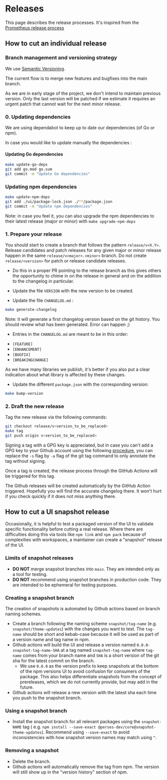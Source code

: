 # Releases

This page describes the release processes. It's inspired from
the [Prometheus release process](https://github.com/prometheus/prometheus/blob/main/RELEASE.md)

## How to cut an individual release

### Branch management and versioning strategy

We use [Semantic Versioning](https://semver.org/).

The current flow is to merge new features and bugfixes into the main branch.

As we are in early stage of the project, we don't intend to maintain previous version. Only the last version will be
patched if we estimate it requires an urgent patch that cannot wait for the next minor release.

### 0. Updating dependencies

We are using dependabot to keep up to date our dependencies (of Go or npm).

In case you would like to update manually the dependencies :

#### Updating Go dependencies

```bash
make update-go-deps
git add go.mod go.sum
git commit -m "Update Go dependencies"
```

### Updating npm dependencies

```bash
make update-npm-deps
git add ./ui/package-lock.json ./**/package.json
git commit -m "Update npm dependencies"
```

Note: in case you feel it, you can also upgrade the npm dependencies to their latest release (major or minor)
with `make upgrade-npm-deps`

### 1. Prepare your release

You should start to create a branch that follows the pattern `release/v<X.Y>`. Release candidates and patch releases
for any given major or minor release happen in the same `release/v<major>.<minor>` branch. Do not
create `release/<version>` for patch or release candidate releases.

- Do this in a proper PR pointing to the release branch as this gives others the opportunity to chime in on the release
  in general and on the addition to the changelog in particular.

- Update the file `VERSION` with the new version to be created.

- Update the file `CHANGELOG.md` :

```bash
make generate-changelog
```

Note: it will generate a first changelog version based on the git history. You should review what has been generated.
Error can happen ;)

- Entries in the `CHANGELOG.md` are meant to be in this order:

* `[FEATURE]`
* `[ENHANCEMENT]`
* `[BUGFIX]`
* `[BREAKINGCHANGE]`

As we have many libraries we publish, it's better if you also put a clear indication about what library is affected by
these changes.

- Update the different `package.json` with the corresponding version:

```bash
make bump-version
```

### 2. Draft the new release

Tag the new release via the following commands:

```bash
git checkout release/v<version_to_be_replaced>
make tag
git push origin v<version_to_be_replaced>
```

Signing a tag with a GPG key is appreciated, but in case you can't add a GPG key to your Github account using the
following [procedure](https://docs.github.com/en/authentication/managing-commit-signature-verification), you can replace
the `-s` flag by `-a` flag of the git tag command to only annotate the tag without signing.

Once a tag is created, the release process through the GitHub Actions will be triggered for this tag.

The Github releases will be created automatically by the GitHub Action triggered. Hopefully you will find the accurate
changelog there. It won't hurt if you check quickly if it does not miss anything there.

## How to cut a UI snapshot release

Occasionally, it is helpful to test a packaged version of the UI to validate specific functionality before cutting a
real release. Where there are difficulties doing this via tools like `npm link` and `npm pack` because of complexities
with workspaces, a maintainer can create a "snapshot" release of the UI.

### Limits of snapshot releases

- **DO NOT** merge snapshot branches into `main`. They are intended only as a tool for testing.
- **DO NOT** recommend using snapshot branches in production code. They are intended to be ephemeral for testing
  purposes.

### Creating a snapshot branch

The creation of snapshots is automated by Github actions based on branch naming schemes.

- Create a branch following the naming scheme `snapshot/tag-name` (e.g. `snapshot/theme-updates`) with the changes you
  want to test. The `tag-name` should be short and kebab-case because it will be used as part of a version name and tag
  name in npm.
- Github actions will build the UI and release a version named `0.0.0-snapshot-tag-name-SHA` at a tag
  named `snapshot-tag-name` where `tag-name` comes from your branch name and `SHA` is a short version of the git sha for
  the latest commit on the branch.
  - We use `0.0.0` as the version prefix to keep snapshots at the bottom of the npm versions UI to avoid confusion for
    consumers of the package. This also helps differentiate snapshots from the concept of prereleases, which we do not
    currently provide, but may add in the future.
- Github actions will release a new version with the latest sha each time you push to the snapshot branch.

### Using a snapshot branch

- Install the snapshot branch for all relevant packages using the `snapshot-NAME` tag (
  e.g. `npm install --save-exact @perses-dev/core@snapshot-theme-updates`). Recommend using `--save-exact` to avoid
  inconsistencies with how snapshot version names may match using `^`.

### Removing a snapshot

- Delete the branch.
- Github actions will automatically remove the tag from npm. The version will still show up in the "version history"
  section of npm.
